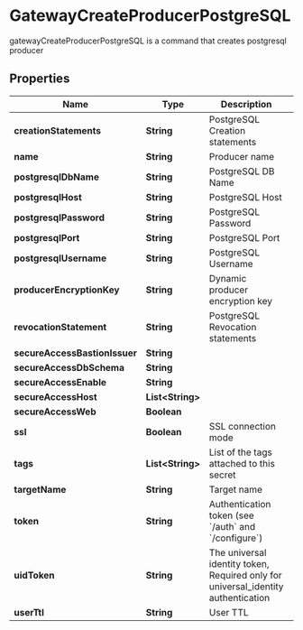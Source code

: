

# GatewayCreateProducerPostgreSQL

gatewayCreateProducerPostgreSQL is a command that creates postgresql producer
## Properties

Name | Type | Description | Notes
------------ | ------------- | ------------- | -------------
**creationStatements** | **String** | PostgreSQL Creation statements |  [optional]
**name** | **String** | Producer name | 
**postgresqlDbName** | **String** | PostgreSQL DB Name |  [optional]
**postgresqlHost** | **String** | PostgreSQL Host |  [optional]
**postgresqlPassword** | **String** | PostgreSQL Password |  [optional]
**postgresqlPort** | **String** | PostgreSQL Port |  [optional]
**postgresqlUsername** | **String** | PostgreSQL Username |  [optional]
**producerEncryptionKey** | **String** | Dynamic producer encryption key |  [optional]
**revocationStatement** | **String** | PostgreSQL Revocation statements |  [optional]
**secureAccessBastionIssuer** | **String** |  |  [optional]
**secureAccessDbSchema** | **String** |  |  [optional]
**secureAccessEnable** | **String** |  |  [optional]
**secureAccessHost** | **List&lt;String&gt;** |  |  [optional]
**secureAccessWeb** | **Boolean** |  |  [optional]
**ssl** | **Boolean** | SSL connection mode |  [optional]
**tags** | **List&lt;String&gt;** | List of the tags attached to this secret |  [optional]
**targetName** | **String** | Target name |  [optional]
**token** | **String** | Authentication token (see &#x60;/auth&#x60; and &#x60;/configure&#x60;) |  [optional]
**uidToken** | **String** | The universal identity token, Required only for universal_identity authentication |  [optional]
**userTtl** | **String** | User TTL |  [optional]



